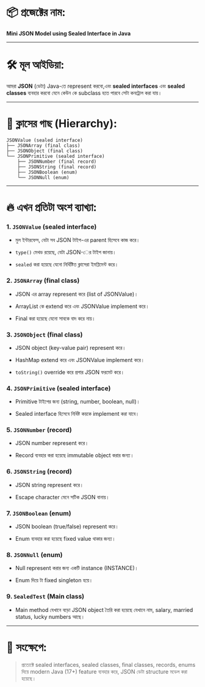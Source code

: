 📦 প্রজেক্টের নাম:
==================

**Mini JSON Model using Sealed Interface in Java**

* * *

🛠️ মূল আইডিয়া:
===============

আমরা **JSON** (ডেটা) Java-তে represent করবো,এবং **sealed interfaces** এবং **sealed classes** ব্যবহার করবো যেনে কেউন কে subclass হতে পারবে সেটা কনট্রোল করা যায়।

* * *

🌳 ক্লাসের গাছ (Hierarchy):
===========================

    JSONValue (sealed interface)
    ├── JSONArray (final class)
    ├── JSONObject (final class)
    └── JSONPrimitive (sealed interface)
        ├── JSONNumber (final record)
        ├── JSONString (final record)
        ├── JSONBoolean (enum)
        └── JSONNull (enum)

* * *

🔥 এখন প্রতিটা অংশ ব্যাখ্যা:
============================

### 1. `JSONValue` (sealed interface)

* মুল ইন্টারফেস, যেটা সব JSON টাইপ-এর parent হিসেবে কাজ করে।

* `type()` মেথড রয়েছে, যেটা JSON-ের টাইপ জানায়।

* `sealed` করা হয়েছে যেনো নির্ধিষ্টিত ক্লাসেরা ইমপ্লিমেন্ট করে।

### 2. `JSONArray` (final class)

* JSON এর array represent করে (list of JSONValue)।

* ArrayList কে extend করে এবং JSONValue implement করে।

* Final করা হয়েছে যেনো সাবকে বাদ করে নায়।

### 3. `JSONObject` (final class)

* JSON object (key-value pair) represent করে।

* HashMap extend করে এবং JSONValue implement করে।

* `toString()` override করে প্রপার JSON ফরমেট করে।

### 4. `JSONPrimitive` (sealed interface)

* Primitive টাইপের জন্য (string, number, boolean, null)।

* Sealed interface হিসেবে নির্ধিষ্ট কয়কে implement করা যাবে।

### 5. `JSONNumber` (record)

* JSON number represent করে।

* Record ব্যবহার করা হয়েছে immutable object করার জন্য্য।

### 6. `JSONString` (record)

* JSON string represent করে।

* Escape character মেনে সটিক JSON বানায়।

### 7. `JSONBoolean` (enum)

* JSON boolean (true/false) represent করে।

* Enum ব্যবহার করা হয়েছে fixed value থাকার জন্য্য।

### 8. `JSONNull` (enum)

* Null represent করার জন্য একটি instance (INSTANCE)।

* Enum দিয়ে টা fixed singleton হয়ে।

### 9. `SealedTest` (Main class)

* Main method যেখানে বড়ো JSON object তৈরি করা হয়েছে যেখানে নাম, salary, married status, lucky numbers আছে।

* * *

🌟 সংক্ষেপে:
============

> প্রত্যেক্টে sealed interfaces, sealed classes, final classes, records, enums দিয়ে modern Java (17+) feature ব্যবহার করে, JSON ডেটা structure মডেল করা হয়েছে।
